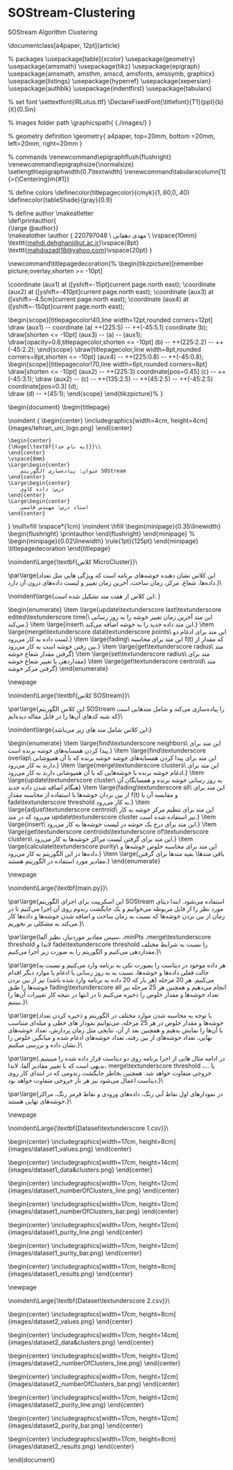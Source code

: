 # SOStream-Clustering
SOStream Algorithm Clustering

\documentclass[a4paper, 12pt]{article}

% packages
\usepackage[table]{xcolor}
\usepackage{geometry}
\usepackage{amsmath}
\usepackage{tikz}
\usepackage{epigraph}
\usepackage{amsmath, amsthm, amscd, amsfonts, amssymb, graphicx}
\usepackage{listings}
\usepackage{hyperref}
\usepackage{xepersian}
\usepackage{authblk}
\usepackage{indentfirst}
\usepackage{tabularx}

% set font
\settextfont{IRLotus.ttf}
\DeclareFixedFont{\titlefont}{T1}{ppl}{b}{it}{0.5in}

% images folder path
\graphicspath{ {./images/} } 

% geometry definition
\geometry{
    a4paper,
    top=20mm,
    bottom =20mm,
    left=20mm,
    right=20mm
}

% commands
\renewcommand\epigraphflush{flushright}
\renewcommand\epigraphsize{\normalsize}
\setlength\epigraphwidth{0.7\textwidth}
\renewcommand\tabularxcolumn[1]{>{\Centering}m{#1}}

% define colors
\definecolor{titlepagecolor}{cmyk}{1,.60,0,.40}
\definecolor{tableShade}{gray}{0.9}

% define author
\makeatletter                       
\def\printauthor{                 
    {\large \@author}}              
\makeatother
\author
{
    مهدی دهقانی \\
    220797048 \\
    \vspace{10mm}
    \texttt{mehdi.dehghani@ut.ac.ir}\vspace{8pt}
    \texttt{mahdiazadi18@yahoo.com}\vspace{20pt}
}

\newcommand\titlepagedecoration{%
\begin{tikzpicture}[remember picture,overlay,shorten >= -10pt]

\coordinate (aux1) at ([yshift=-15pt]current page.north east);
\coordinate (aux2) at ([yshift=-410pt]current page.north east);
\coordinate (aux3) at ([xshift=-4.5cm]current page.north east);
\coordinate (aux4) at ([yshift=-150pt]current page.north east);

\begin{scope}[titlepagecolor!40,line width=12pt,rounded corners=12pt]
\draw
  (aux1) -- coordinate (a)
  ++(225:5) --
  ++(-45:5.1) coordinate (b);
\draw[shorten <= -10pt]
  (aux3) --
  (a) --
  (aux1);
\draw[opacity=0.6,titlepagecolor,shorten <= -10pt]
  (b) --
  ++(225:2.2) --
  ++(-45:2.2);
\end{scope}
\draw[titlepagecolor,line width=8pt,rounded corners=8pt,shorten <= -10pt]
  (aux4) --
  ++(225:0.8) --
  ++(-45:0.8);
\begin{scope}[titlepagecolor!70,line width=6pt,rounded corners=8pt]
\draw[shorten <= -10pt]
  (aux2) --
  ++(225:3) coordinate[pos=0.45] (c) --
  ++(-45:3.1);
\draw
  (aux2) --
  (c) --
  ++(135:2.5) --
  ++(45:2.5) --
  ++(-45:2.5) coordinate[pos=0.3] (d);   
\draw 
  (d) -- +(45:1);
\end{scope}
\end{tikzpicture}%
}

\begin{document}
\begin{titlepage}

\noindent
{
    \begin{center}
    \includegraphics[width=4cm, height=4cm]{images/tehran_uni_logo.png}
    \end{center}
    
    \begin{center}
    {\Huge{\textbf{به نام خدا}}}\\
    \end{center}
    \vspace{8mm}
    \Large\begin{center}
        عنوان: پیاده‌سازی الگوریتم SOStream
    \end{center}
    \Large\begin{center}
        درس: داده کاوی
    \end{center}
    \Large\begin{center}
        استاد درس: مهندس قاسمی
    \end{center}
}
\null\vfill
\vspace*{1cm}
\noindent
\hfill
\begin{minipage}{0.35\linewidth}
    \begin{flushright}
        \printauthor
    \end{flushright}
\end{minipage}
%
\begin{minipage}{0.02\linewidth}
    \rule{1pt}{125pt}
\end{minipage}
\titlepagedecoration
\end{titlepage}
    
\noindent\Large{\textbf{کلاس MicroCluster}}\\

\par\large{این کلاس نشان دهنده خوشه‌های برنامه است که ویژگی هایی مثل تعداد داده‌ها، شعاع، مرکز، زمان ساخت، آخرین زمان تغییر و لیست داده‌های درون آن دارد.}\\

\noindent\large{این کلاس از هفت متد تشکیل شده است: }

\begin{enumerate}
    \item \large{update\textunderscore last\textunderscore edited\textunderscore time|\\
    این متد آخرین زمان تغییر خوشه را به روز رسانی می‌کند.}
    \item \large{insert\\
    این متد داده جدید را به خوشه اضافه می‌کند.}
    \item \large{merge\textunderscore data\textunderscore points\\
    این متد برای ادغام دو لست داده به کار می‌رود.}
    \item \large{fading\\
    این متد برای محاسبه f(t) که مقدار از بین رفتن خوشه است به کار می‌رود.}
    \item \large{get\textunderscore radius\\
    متد گرفتن مقدار شعاع خوشه}
    \item \large{set\textunderscore radius\\
    متد برای مقداردهی یا تغییر شعاع خوشه}
    \item \large{get\textunderscore centroid\\
    متد گرفتن مرکز خوشه}
\end{enumerate}

\newpage

\noindent\Large{\textbf{کلاس SOStream}}\\

\par\large{این کلاس الگوریتم SOStream را پیاده‌سازی می‌کند و شامل متدهایی است که شبه کدهای آن‌ها را در فایل مقاله دیده‌ایم}\\

\noindent\large{این کلاس شامل متد های زیر می‌باشد:}

\begin{enumerate}
    \item \large{find\textunderscore neighbors\\
    این متد برای پیدا کردن همسایه‌های خوشه برنده است.}
    \item \large{find\textunderscore overlap\\
    این متد برای پیدا کردن همسایه‌های خوشه خوشه برنده که با آن همپوشانی دارند به کار می‌رود.}
    \item \large{merge\textunderscore clusters\\
    این متد برای ادغام خوشه برنده با خوشه‌هایی که با آن همپوشانی دارند به کار می‌رود.}
    \item \large{update\textunderscore cluster\\
    به روز رسانی خوشه برنده و همسایگان آن هنگام اضافه شدن داده جدید}
    \item \large{fading\textunderscore all\\
    این متد برای از بین بردان خوشه‌ها با استفاده از محاسبه مقدار f(t) و مقایسه آن با fade\textunderscore threshold به کار می‌رود.}
    \item \large{adjust\textunderscore centroid\\
    این متد برای تنظیم مرکز خوشه به کار می‌رود که در متد update\textunderscore cluster نیز استفاده شده است.}
    \item \large{insert\\
    این متد برای درج یک خوشه در لیست خوشه‌ها به کار می‌رود.}
    \item \large{get\textunderscore centroids\textunderscore of\textunderscore clusters\\
    این متد برای گرفتن لیست مراکز خوشه‌ها به کار می‌رود.}
    \item \large{calculate\textunderscore purity\\
    این متد برای محاسبه خلوص خوشه‌ها و داده‌ها در این الگوریتم به کار می‌رود.}
    \item \large{باقی متدها\\
    بقیه متدها برای گرفتن مقادیر مورد استفاده در الگوریتم هستند.}
\end{enumerate}

\newpage

\noindent\Large{\textbf{main.py}}\\

\par\large{این اسکریپت برای اجرای الگوریتم SOStream استفاده می‌شود. ابتدا دیتای مورد نظر را از فایل مربوطه می‌خوانیم و یک جایگشت رندوم روی آن اجرا می‌کنیم تا در زمان از بین بردن خوشه‌ها که نسبت به زمان ساخت و اضافه شدن خوشه‌ها و داده‌ها کار می‌کند به مشکلی بر نخوریم.}\\

\par\large{سپس مقادیر موردنیاز، نظیر آلفا، ،minPts ،merge\textunderscore threshold لاندا و fade\textunderscore threshold را نسبت به شرایط مختلف مقداردهی می‌کنیم و الگوریتم را به صورت زیر اجرا می‌کنیم.}\\

\par\large{هر داده موجود در دیتاست را بصورت تکی به برنامه وارد می‌کنیم و نسبت به حالت فعلی داده‌ها و خوشه‌ها، نسبت به به روز رسانی یا ادغام یا موارد دیگر اقدام می‌کنیم. هر 20 مرحله (هر بار که 20 داده به برنامه وارد شده باشد) نیز از بین بردن خوشه‌ها را طبق fading\textunderscore all انجام می‌دهیم و همچنین هر 25 مرحله نیز تعداد خوشه‌ها و مقدار خلوص را ذخیره می‌کنیم تا در انتها در نتیجه کار تغییرات آن‌ها را ببینیم.}\\

\par\large{با توجه به محاسبه شدن موارد مختلف در الگوریتم و ذخیره کردن تعداد خوشه‌ها و مقدار خلوص در هر 25 مرحله، می‌توانیم نمودار های خطی و میله‌ای متناسب با آن‌ها را نمایش بدهیم و همچنین بعد از آن، نتایجی مثل زمان پردازش، تعداد خوشه‌های نهایی، تعداد خوشه‌های از بین رفته، تعداد خوشه‌های ادغام شده و میانگین خلوص را نشان داده و بررسی میکنیم.}\\

\par\large{در ادامه مثال هایی از اجرا برنامه روی دو دیتاست قرار داده شده را میبینیم. بدیهی است که با تغییر مقادیر آلفا، لاندا، merge\textunderscore threshold یا ...، خروجی متفاوت خواهد شد. همچنین بخاطر جایگشت رندومی که در ابتدای کار روی دیتاست اعمال می‌شود نیز هر بار خروجی متفاوت خواهد بود.}\\

\par\large{در نمودارهای اول نقاط آبی رنگ، داده‌های ورودی و نقاط قرمز رنگ، مراکز خوشه‌های نهایی هستند.}\\

\newpage

\noindent\Large{\textbf{Dataset\textunderscore 1.csv}}\\

\begin{center}
    \includegraphics[width=17cm, height=8cm]{images/dataset1_values.png}
\end{center}

\begin{center}
    \includegraphics[width=17cm, height=14cm]{images/dataset1_data&clusters.png}
\end{center}

\begin{center}
    \includegraphics[width=17cm, height=12cm]{images/dataset1_numberOfClusters_line.png}
\end{center}

\begin{center}
    \includegraphics[width=17cm, height=12cm]{images/dataset1_numberOfClusters_bar.png}
\end{center}

\begin{center}
    \includegraphics[width=17cm, height=12cm]{images/dataset1_purity_line.png}
\end{center}

\begin{center}
    \includegraphics[width=17cm, height=12cm]{images/dataset1_purity_bar.png}
\end{center}

\begin{center}
    \includegraphics[width=17cm, height=8cm]{images/dataset1_results.png}
\end{center}

\newpage

\noindent\Large{\textbf{Dataset\textunderscore 2.csv}}\\

\begin{center}
    \includegraphics[width=17cm, height=8cm]{images/dataset2_values.png}
\end{center}

\begin{center}
    \includegraphics[width=17cm, height=14cm]{images/dataset2_data&clusters.png}
\end{center}

\begin{center}
    \includegraphics[width=17cm, height=12cm]{images/dataset2_numberOfClusters_line.png}
\end{center}

\begin{center}
    \includegraphics[width=17cm, height=12cm]{images/dataset2_numberOfClusters_bar.png}
\end{center}

\begin{center}
    \includegraphics[width=17cm, height=12cm]{images/dataset2_purity_line.png}
\end{center}

\begin{center}
    \includegraphics[width=17cm, height=12cm]{images/dataset2_purity_bar.png}
\end{center}

\begin{center}
    \includegraphics[width=17cm, height=8cm]{images/dataset2_results.png}
\end{center}
    
\end{document}

